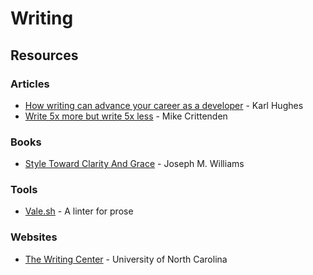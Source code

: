 # Writing

## Resources

### Articles

* [How writing can advance your career as a developer](https://stackoverflow.blog/2021/08/09/how-writing-can-advance-your-career-as-a-developer/) - Karl Hughes
* [Write 5x more but write 5x less](https://critter.blog/2020/10/02/write-5x-more-but-write-5x-less/) - Mike Crittenden

### Books

* [Style Toward Clarity And Grace](https://sites.duke.edu/niou/files/2014/07/WilliamsJosephM1990StyleTowardClarityandGrace.pdf) - Joseph M. Williams

### Tools

* [Vale.sh](https://vale.sh/) - A linter for prose

### Websites

* [The Writing Center](https://writingcenter.unc.edu/tips-and-tools/) - University of North Carolina
